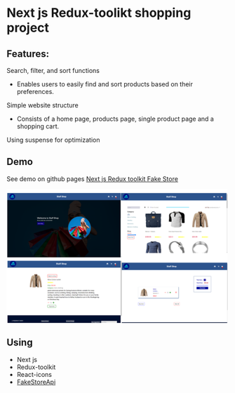 # Next js Redux-toolikt shopping project
## Features:
Search, filter, and sort functions
- Enables users to easily find and sort products based on their preferences.

Simple website structure
- Consists of a home page, products page, single product page and a shopping cart.

Using suspense for optimization

## Demo
See demo on github pages
[Next js Redux toolkit Fake Store](https://redux-toolkit-shopping.vercel.app)

![demo](demo.png)

## Using

- Next js
- Redux-toolkit
- React-icons
- [FakeStoreApi](https://fakestoreapi.com/)
